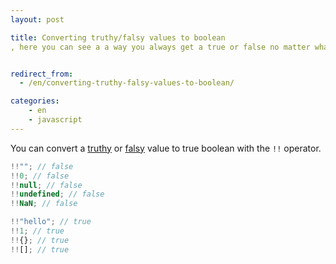 ```yaml
---
layout: post

title: Converting truthy/falsy values to boolean
, here you can see a a way you always get a true or false no matter what was given to it.


redirect_from:
  - /en/converting-truthy-falsy-values-to-boolean/

categories:
    - en
    - javascript
---
```


You can convert a [truthy](https://developer.mozilla.org/en-US/docs/Glossary/Truthy) or [falsy](https://developer.mozilla.org/en-US/docs/Glossary/Falsy) value to true boolean with the `!!` operator.

```js
!!""; // false
!!0; // false
!!null; // false
!!undefined; // false
!!NaN; // false

!!"hello"; // true
!!1; // true
!!{}; // true
!![]; // true
```

